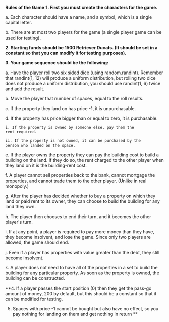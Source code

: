 **Rules of the Game**
**1. First you must create the characters for the game.**

  a. Each character should have a name, and a symbol, which is a
  single capital letter.
  
  b. There are at most two players for the game (a single player game
  can be used for testing).
  
**2. Starting funds should be 1500 Retriever Ducats. (It should be set in a
constant so that you can modify it for testing purposes).**

**3. Your game sequence should be the following:**

  a. Have the player roll two six sided dice (using random.randint).
  Remember that randint(1, 12) will produce a uniform distribution,
  but rolling two dice does not produce a uniform distribution, you
  should use randint(1, 6) twice and add the result.

  b. Move the player that number of spaces, equal to the roll results.

  c. If the property they land on has price -1, it is unpurchasable.

  d. If the property has price bigger than or equal to zero, it is
  purchasable.

    i. If the property is owned by someone else, pay them the
    rent required.

    ii. If the property is not owned, it can be purchased by the
    person who landed on the space.

  e. If the player owns the property they can pay the building cost to
  build a building on the land. If they do so, the rent charged to the
  other player when they land on it is the building-rent cost.

  f. A player cannot sell properties back to the bank, cannot
  mortgage the properties, and cannot trade them to the other
  player. (Unlike in real monopoly.)

  g. After the player has decided whether to buy a property on which
  they land or paid rent to its owner, they can choose to build the
  building for any land they own.

  h. The player then chooses to end their turn, and it becomes the
  other player's turn.

  i. If at any point, a player is required to pay more money than they
  have, they become insolvent, and lose the game. Since only two
  players are allowed, the game should end.

  j. Even if a player has properties with value greater than the debt,
  they still become insolvent.

  k. A player does not need to have all of the properties in a set to
  build the building for any particular property. As soon as the
  property is owned, the building can be constructed.

**4. If a player passes the start position (0) then they get the pass-go
amount of money, 200 by default, but this should be a constant so that
it can be modified for testing.

5. Spaces with price -1 cannot be bought but also have no effect, so you
pay nothing for landing on them and get nothing in return
**
